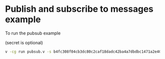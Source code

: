 # Publish and subscribe to messages example

To run the pubsub example

(secret is optional)

```sh
v -cg run pubsub.v -s b4fc308f04cb3dc80c2caf18dadc42ba4a7dbdbc1471a2e40fa091ac0e96d711
```
